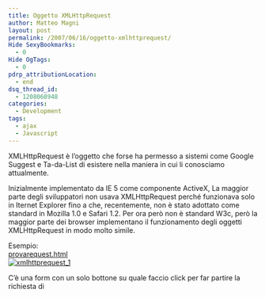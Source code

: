 ```yaml
---
title: Oggetto XMLHttpRequest
author: Matteo Magni
layout: post
permalink: /2007/06/16/oggetto-xmlhttprequest/
Hide SexyBookmarks:
  - 0
Hide OgTags:
  - 0
pdrp_attributionLocation:
  - end
dsq_thread_id:
  - 1208068948
categories:
  - Development
tags:
  - ajax
  - Javascript
---
```

<p>XMLHttpRequest è l&#8217;oggetto che forse ha permesso a sistemi come Google Suggest e Ta-da-List di esistere nella maniera in cui li conosciamo attualmente.</p>
<p>Inizialmente implementato da IE 5 come componente ActiveX, La maggior parte degli sviluppatori non usava XMLHttpRequest perché funzionava solo in Iternet Explorer fino a che, recentemente, non è stato adottato come standard in Mozilla 1.0 e Safari 1.2. Per ora però non è standard W3c, però la maggior parte dei browser implementano il funzionamento degli oggetti XMLHttpRequest in modo molto simile.</p>
<p>Esempio:<br />
<a href='http://blog.ilbonzo.org/upload/ajax/provarequest.html' title='provarequest.html'>provarequest.html</a><br />
<a href='http://magni.me/wp-content/uploads/2007/06/th_01.png' title='xmlhttprequest_1'><img src='http://magni.me/wp-content/uploads/2007/06/th_01.miniatura.png' alt='xmlhttprequest_1' /></a></p>
<p>C&#8217;è una form con un solo bottone su quale faccio click per far partire la richiesta di</p>

